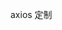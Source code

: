 <!--
 * @Author: hy
 * @Date: 2022-05-16 22:27:36
 * @LastEditors: hy
 * @Description:
 * @LastEditTime: 2022-05-21 15:30:17
 * @FilePath: /resume-cook/packages/request/README.md
 * Copyright 2022 hy, All Rights Reserved.
 * 仅供学习使用~
-->

axios 定制

